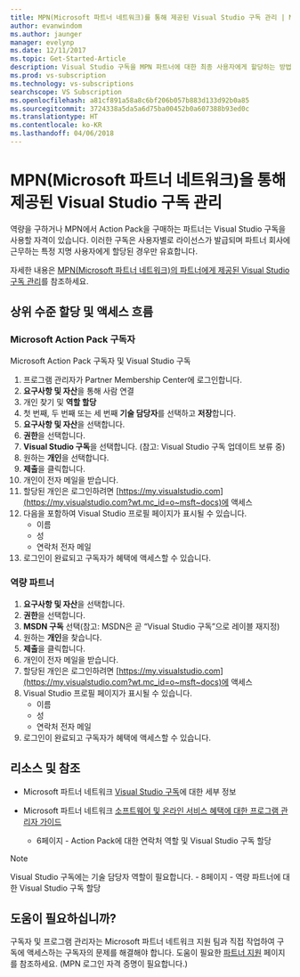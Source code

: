 ```yaml
---
title: MPN(Microsoft 파트너 네트워크)를 통해 제공된 Visual Studio 구독 관리 | Microsoft Docs
author: evanwindom
ms.author: jaunger
manager: evelynp
ms.date: 12/11/2017
ms.topic: Get-Started-Article
description: Visual Studio 구독을 MPN 파트너에 대한 최종 사용자에게 할당하는 방법입니다.
ms.prod: vs-subscription
ms.technology: vs-subscriptions
searchscope: VS Subscription
ms.openlocfilehash: a81cf891a58a8c6bf206b057b883d133d92b0a85
ms.sourcegitcommit: 3724338a5da5a6d75ba00452b0a607388b93ed0c
ms.translationtype: HT
ms.contentlocale: ko-KR
ms.lasthandoff: 04/06/2018
---
```

# <a name="managing-visual-studio-subscriptions-offered-through-the-microsoft-partner-network-mpn"></a>MPN(Microsoft 파트너 네트워크)을 통해 제공된 Visual Studio 구독 관리

역량을 구하거나 MPN에서 Action Pack을 구매하는 파트너는 Visual Studio 구독을 사용할 자격이 있습니다. 이러한 구독은 사용자별로 라이선스가 발급되며 파트너 회사에 근무하는 특정 지명 사용자에게 할당된 경우만 유효합니다.

자세한 내용은 [MPN(Microsoft 파트너 네트워크)의 파트너에게 제공된 Visual Studio 구독 관리](program-mpn.md)를 참조하세요.

## <a name="high-level-assignment-and-access-flow"></a>상위 수준 할당 및 액세스 흐름

### <a name="microsoft-action-pack-subscribers"></a>Microsoft Action Pack 구독자
Microsoft Action Pack 구독자 및 Visual Studio 구독

1. 프로그램 관리자가 Partner Membership Center에 로그인합니다.
2. **요구사항 및 자산**을 통해 사람 연결
3. 개인 찾기 및 **역할 할당**
4. 첫 번째, 두 번째 또는 세 번째 **기술 담당자**를 선택하고 **저장**합니다.
5. **요구사항 및 자산**을 선택합니다.
6. **권한**을 선택합니다.
7. **Visual Studio 구독**을 선택합니다. (참고: Visual Studio 구독 업데이트 보류 중)
8. 원하는 **개인**을 선택합니다.
9. **제출**을 클릭합니다.
10. 개인이 전자 메일을 받습니다.
11. 할당된 개인은 로그인하려면 [https://my.visualstudio.com](https://my.visualstudio.com?wt.mc_id=o~msft~docs)에 액세스
12. 다음을 포함하여 Visual Studio 프로필 페이지가 표시될 수 있습니다.
    - 이름
    - 성
    - 연락처 전자 메일
13. 로그인이 완료되고 구독자가 혜택에 액세스할 수 있습니다.


### <a name="competency-partners"></a>역량 파트너
1. **요구사항 및 자산**을 선택합니다.
2. **권한**을 선택합니다.
3. **MSDN 구독** 선택(참고: MSDN은 곧 “Visual Studio 구독”으로 레이블 재지정)
4. 원하는 **개인**을 찾습니다.
5. **제출**을 클릭합니다.
6. 개인이 전자 메일을 받습니다.
7. 할당된 개인은 로그인하려면 [https://my.visualstudio.com](https://my.visualstudio.com?wt.mc_id=o~msft~docs)에 액세스
8. Visual Studio 프로필 페이지가 표시될 수 있습니다.
    - 이름
    - 성
    - 연락처 전자 메일
9. 로그인이 완료되고 구독자가 혜택에 액세스할 수 있습니다.

## <a name="resources-and-references"></a>리소스 및 참조

- Microsoft 파트너 네트워크 [Visual Studio 구독](https://partner.microsoft.com/membership/msdn-subscriptions)에 대한 세부 정보

- Microsoft 파트너 네트워크 [소프트웨어 및 온라인 서비스 혜택에 대한 프로그램 관리자 가이드](https://assets.microsoft.com/Program-Administrator-Guide-to-Software-and-Online-Services-Benefits_1.pdf)
    - 6페이지 - Action Pack에 대한 연락처 역할 및 Visual Studio 구독 할당

> [!NOTE]
> Visual Studio 구독에는 기술 담당자 역할이 필요합니다.
    - 8페이지 - 역량 파트너에 대한 Visual Studio 구독 할당

## <a name="need-help"></a>도움이 필요하십니까?
구독자 및 프로그램 관리자는 Microsoft 파트너 네트워크 지원 팀과 직접 작업하여 구독에 액세스하는 구독자의 문제를 해결해야 합니다. 도움이 필요한 [파트너 지원](https://partner.microsoft.com/support) 페이지를 참조하세요. (MPN 로그인 자격 증명이 필요합니다.)
